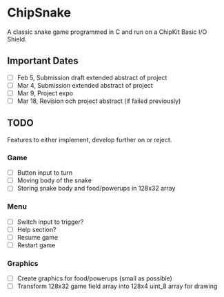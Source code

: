 # ChipSnake

A classic snake game programmed in C and run on a ChipKit Basic I/O Shield.

## Important Dates

- [ ] Feb 5,  Submission draft extended abstract of project
- [ ] Mar 4,  Submission extended abstract of project
- [ ] Mar 9,  Project expo
- [ ] Mar 18, Revision och project abstract (if failed previously)

## TODO

Features to either implement, develop further on or reject.

### Game

- [ ] Button input to turn
- [ ] Moving body of the snake
- [ ] Storing snake body and food/powerups in 128x32 array

### Menu

- [ ] Switch input to trigger?
- [ ] Help section?
- [ ] Resume game
- [ ] Restart game

### Graphics

- [ ] Create graphics for food/powerups (small as possible)
- [ ] Transform 128x32 game field array into 128x4 uint_8 array for drawing

